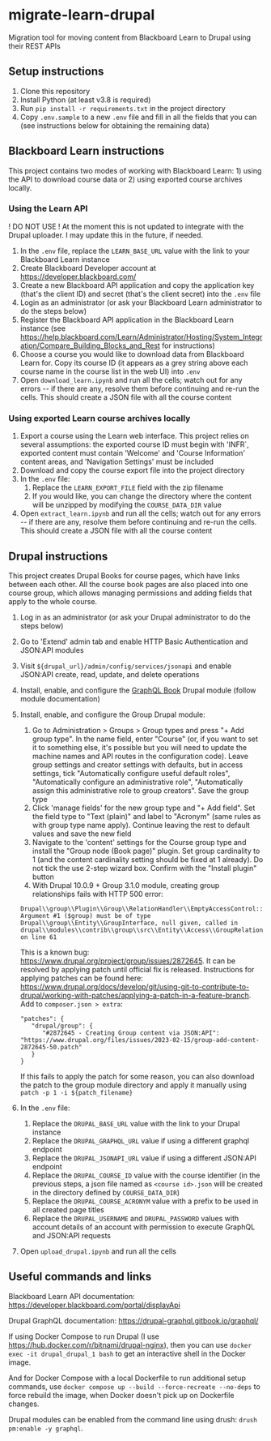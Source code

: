 # migrate-learn-drupal

Migration tool for moving content from Blackboard Learn to Drupal using their REST APIs

## Setup instructions

1. Clone this repository
1. Install Python (at least v3.8 is required)
1. Run `pip install -r requirements.txt` in the project directory
1. Copy `.env.sample` to a new `.env` file and fill in all the fields that you can (see instructions below for obtaining the remaining data)

## Blackboard Learn instructions

This project contains two modes of working with Blackboard Learn: 1) using the API to download course data or 2) using exported course archives locally.

### Using the Learn API

! DO NOT USE ! At the moment this is not updated to integrate with the Drupal uploader. I may update this in the future, if needed.

1. In the `.env` file, replace the `LEARN_BASE_URL` value with the link to your Blackboard Learn instance
1. Create Blackboard Developer account at <https://developer.blackboard.com/>
1. Create a new Blackboard API application and copy the application key (that's the client ID) and secret (that's the client secret) into the `.env` file
1. Login as an administrator (or ask your Blackboard Learn administrator to do the steps below)
1. Register the Blackboard API application in the Blackboard Learn instance (see <https://help.blackboard.com/Learn/Administrator/Hosting/System_Integration/Compare_Building_Blocks_and_Rest> for instructions)
1. Choose a course you would like to download data from Blackboard Learn for. Copy its course ID (it appears as a grey string above each course name in the course list in the web UI) into `.env`
1. Open `download_learn.ipynb` and run all the cells; watch out for any errors -- if there are any, resolve them before continuing and re-run the cells. This should create a JSON file with all the course content

### Using exported Learn course archives locally

1. Export a course using the Learn web interface. This project relies on several assumptions: the exported course ID must begin with 'INFR`, exported content must contain 'Welcome' and 'Course Information' content areas, and 'Navigation Settings' must be included
1. Download and copy the course export file into the project directory
1. In the `.env` file:
   1. Replace the `LEARN_EXPORT_FILE` field with the zip filename
   1. If you would like, you can change the directory where the content will be unzipped by modifying the `COURSE_DATA_DIR` value
1. Open `extract_learn.ipynb` and run all the cells; watch out for any errors -- if there are any, resolve them before continuing and re-run the cells. This should create a JSON file with all the course content


## Drupal instructions

This project creates Drupal Books for course pages, which have links between each other. All the course book pages are also placed into one course group, which allows managing permissions and adding fields that apply to the whole course.

1. Log in as an administrator (or ask your Drupal administrator to do the steps below)
1. Go to 'Extend' admin tab and enable HTTP Basic Authentication and JSON:API modules
1. Visit `${drupal_url}/admin/config/services/jsonapi` and enable JSON:API create, read, update, and delete operations
1. Install, enable, and configure the [GraphQL Book](https://www.drupal.org/project/graphql_book) Drupal module (follow module documentation)
1. Install, enable, and configure the Group Drupal module:
   1. Go to Administration > Groups > Group types and press "+ Add group type". In the name field, enter "Course" (or, if you want to set it to something else, it's possible but you will need to update the machine names and API routes in the configuration code). Leave group settings and creator settings with defaults, but in access settings, tick "Automatically configure useful default roles", "Automatically configure an administrative role", "Automatically assign this administrative role to group creators". Save the group type
   1. Click 'manage fields' for the new group type and "+ Add field". Set the field type to "Text (plain)" and label to "Acronym" (same rules as with group type name apply). Continue leaving the rest to default values and save the new field
   1. Navigate to the 'content' settings for the Course group type and install the "Group node (Book page)" plugin. Set group cardinality to 1 (and the content cardinality setting should be fixed at 1 already). Do not tick the use 2-step wizard box. Confirm with the "Install plugin" button
   1. With Drupal 10.0.9 + Group 3.1.0 module, creating group relationships fails with HTTP 500 error:
   
   ```
   Drupal\\group\\Plugin\\Group\\RelationHandler\\EmptyAccessControl::relationshipCreateAccess(): Argument #1 ($group) must be of type Drupal\\group\\Entity\\GroupInterface, null given, called in drupal\\modules\\contrib\\group\\src\\Entity\\Access\\GroupRelationshipAccessControlHandler.php on line 61
   ```
   This is a known bug: https://www.drupal.org/project/group/issues/2872645. It can be resolved by applying patch until official fix is released. Instructions for applying patches can be found here: https://www.drupal.org/docs/develop/git/using-git-to-contribute-to-drupal/working-with-patches/applying-a-patch-in-a-feature-branch. Add to `composer.json > extra`:
   ```
   "patches": {
      "drupal/group": {
         "#2872645 - Creating Group content via JSON:API": "https://www.drupal.org/files/issues/2023-02-15/group-add-content-2872645-50.patch"
      }
   }
   ```

   If this fails to apply the patch for some reason, you can also download the patch to the group module directory and apply it manually using `patch -p 1 -i ${patch_filename}`

1. In the `.env` file:
   1. Replace the `DRUPAL_BASE_URL` value with the link to your Drupal instance
   1. Replace the `DRUPAL_GRAPHQL_URL` value if using a different graphql endpoint
   1. Replace the `DRUPAL_JSONAPI_URL` value if using a different JSON:API endpoint
   1. Replace the `DRUPAL_COURSE_ID` value with the course identifier (in the previous steps, a json file named as `<course id>.json` will be created in the directory defined by `COURSE_DATA_DIR`)
   1. Replace the `DRUPAL_COURSE_ACRONYM` value with a prefix to be used in all created page titles
   1. Replace the `DRUPAL_USERNAME` and `DRUPAL_PASSWORD` values with account details of an account with permission to execute GraphQL and JSON:API requests

1. Open `upload_drupal.ipynb` and run all the cells


## Useful commands and links

Blackboard Learn API documentation: <https://developer.blackboard.com/portal/displayApi>

Drupal GraphQL documentation: <https://drupal-graphql.gitbook.io/graphql/>

If using Docker Compose to run Drupal (I use <https://hub.docker.com/r/bitnami/drupal-nginx>), then you can use `docker exec -it drupal_drupal_1 bash` to get an interactive shell in the Docker image.

And for Docker Compose with a local Dockerfile to run additional setup commands, use `docker compose up --build --force-recreate --no-deps` to force rebuild the image, when Docker doesn't pick up on Dockerfile changes.

Drupal modules can be enabled from the command line using drush: `drush pm:enable -y graphql`.
